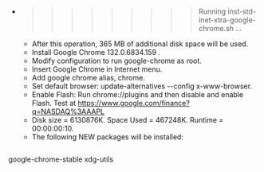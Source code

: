 * >>>>>>>>> Running inst-std-inet-xtra-google-chrome.sh ...
  * After this operation, 365 MB of additional disk space will be used.
  * Install Google Chrome 132.0.6834.159 .
  * Modify configuration to run google-chrome as root.
  * Insert Google Chrome in Internet menu.
  * Add google chrome alias, chrome.
  * Set default browser: update-alternatives --config x-www-browser.
  * Enable Flash: Run chrome://plugins and then disable and enable Flash. Test at https://www.google.com/finance?q=NASDAQ%3AAAPL
  * Disk size = 6130876K. Space Used = 467248K. Runtime = 00:00:00:10.
  * The following NEW packages will be installed:
  ```bash
google-chrome-stable xdg-utils
  ```
